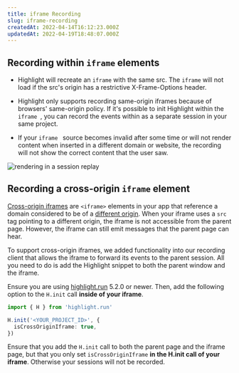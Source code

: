 ```yaml
---
title: iframe Recording
slug: iframe-recording
createdAt: 2022-04-14T16:12:23.000Z
updatedAt: 2022-04-19T18:48:07.000Z
---
```


## Recording within `iframe` elements

- Highlight will recreate an `iframe` with the same src. The `iframe` will not load if the src's origin has a restrictive X-Frame-Options header.

- Highlight only supports recording same-origin iframes because of browsers' same-origin policy. If it's possible to init Highlight within the
  `iframe `, you can record the events within as a separate session in your same project.

- If your
  `iframe ` source becomes invalid after some time or will not render content when inserted in a different domain or website, the recording will not show the correct content that the user saw.

![rendering in a session replay](https://archbee-image-uploads.s3.amazonaws.com/XPwQFz8tul7ogqGkmtA0y/UP4LVunHyPBCzRukQwoh4_image.png)

## Recording a cross-origin `iframe` element

[Cross-origin iframes](https://learn.microsoft.com/en-us/skype-sdk/ucwa/cross_domainiframe) are `<iframe>` elements in your app that reference a domain considered to be of a [different origin](https://developer.mozilla.org/en-US/docs/Web/Security/Same-origin_policy). When your iframe uses a `src` tag pointing to a different origin, the iframe is not accessible from the parent page. However, the iframe can still emit messages that the parent page can hear.

To support cross-origin iframes, we added functionality into our recording client that allows the iframe to forward its events to the parent session. All you need to do is add the Highlight snippet to both the parent window and the iframe.

Ensure you are using [highlight.run](https://www.npmjs.com/package/highlight.run) 5.2.0 or newer. Then, add the following option to the `H.init` call **inside of your iframe**.

```typescript
import { H } from 'highlight.run'

H.init('<YOUR_PROJECT_ID>', {
  isCrossOriginIframe: true,
})
```

Ensure that you add the `H.init` call to both the parent page and the iframe page, but that you only set `isCrossOriginIframe` **in the H.init call of your iframe**. Otherwise your sessions will not be recorded.
